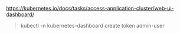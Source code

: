 https://kubernetes.io/docs/tasks/access-application-cluster/web-ui-dashboard/

> kubectl -n kubernetes-dashboard create token admin-user